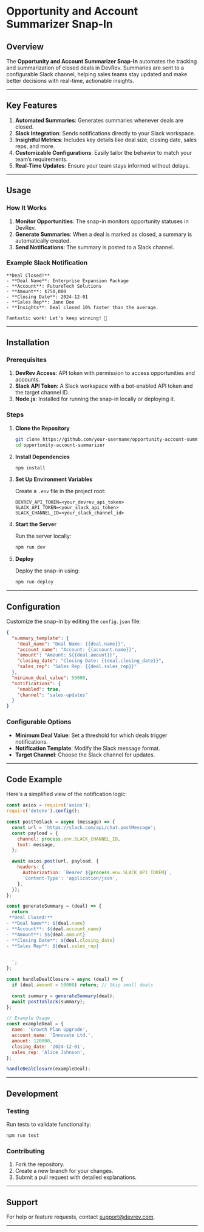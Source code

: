 # Opportunity and Account Summarizer Snap-In  

## Overview  
The **Opportunity and Account Summarizer Snap-In** automates the tracking and summarization of closed deals in DevRev. Summaries are sent to a configurable Slack channel, helping sales teams stay updated and make better decisions with real-time, actionable insights.  

---

## Key Features  

1. **Automated Summaries**: Generates summaries whenever deals are closed.  
2. **Slack Integration**: Sends notifications directly to your Slack workspace.  
3. **Insightful Metrics**: Includes key details like deal size, closing date, sales reps, and more.  
4. **Customizable Configurations**: Easily tailor the behavior to match your team’s requirements.  
5. **Real-Time Updates**: Ensure your team stays informed without delays.  

---

## Usage  

### How It Works  

1. **Monitor Opportunities**: The snap-in monitors opportunity statuses in DevRev.  
2. **Generate Summaries**: When a deal is marked as closed, a summary is automatically created.  
3. **Send Notifications**: The summary is posted to a Slack channel.  

### Example Slack Notification  

```plaintext  
**Deal Closed!**  
- **Deal Name**: Enterprise Expansion Package  
- **Account**: FutureTech Solutions  
- **Amount**: $750,000  
- **Closing Date**: 2024-12-01  
- **Sales Rep**: Jane Doe  
- **Insights**: Deal closed 10% faster than the average.  

Fantastic work! Let's keep winning! 🎉  
```  

---

## Installation  

### Prerequisites  

1. **DevRev Access**: API token with permission to access opportunities and accounts.  
2. **Slack API Token**: A Slack workspace with a bot-enabled API token and the target channel ID.  
3. **Node.js**: Installed for running the snap-in locally or deploying it.  

### Steps  

1. **Clone the Repository**  

   ```bash  
   git clone https://github.com/your-username/opportunity-account-summarizer.git  
   cd opportunity-account-summarizer  
   ```  

2. **Install Dependencies**  

   ```bash  
   npm install  
   ```  

3. **Set Up Environment Variables**  

   Create a `.env` file in the project root:  
   ```plaintext  
   DEVREV_API_TOKEN=<your_devrev_api_token>  
   SLACK_API_TOKEN=<your_slack_api_token>  
   SLACK_CHANNEL_ID=<your_slack_channel_id>  
   ```  

4. **Start the Server**  

   Run the server locally:  
   ```bash  
   npm run dev  
   ```  

5. **Deploy**  

   Deploy the snap-in using:  
   ```bash  
   npm run deploy  
   ```  

---

## Configuration  

Customize the snap-in by editing the `config.json` file:  

```json  
{  
  "summary_template": {  
    "deal_name": "Deal Name: {{deal.name}}",  
    "account_name": "Account: {{account.name}}",  
    "amount": "Amount: ${{deal.amount}}",  
    "closing_date": "Closing Date: {{deal.closing_date}}",  
    "sales_rep": "Sales Rep: {{deal.sales_rep}}"  
  },  
  "minimum_deal_value": 50000,  
  "notifications": {  
    "enabled": true,  
    "channel": "sales-updates"  
  }  
}  
```  

### Configurable Options  

- **Minimum Deal Value**: Set a threshold for which deals trigger notifications.  
- **Notification Template**: Modify the Slack message format.  
- **Target Channel**: Choose the Slack channel for updates.  

---

## Code Example  

Here's a simplified view of the notification logic:  

```javascript  
const axios = require('axios');  
require('dotenv').config();  

const postToSlack = async (message) => {  
  const url = 'https://slack.com/api/chat.postMessage';  
  const payload = {  
    channel: process.env.SLACK_CHANNEL_ID,  
    text: message,  
  };  

  await axios.post(url, payload, {  
    headers: {  
      Authorization: `Bearer ${process.env.SLACK_API_TOKEN}`,  
      'Content-Type': 'application/json',  
    },  
  });  
};  

const generateSummary = (deal) => {  
  return `  
 **Deal Closed!**  
- **Deal Name**: ${deal.name}  
- **Account**: ${deal.account_name}  
- **Amount**: $${deal.amount}  
- **Closing Date**: ${deal.closing_date}  
- **Sales Rep**: ${deal.sales_rep}  

 
  `;  
};  

const handleDealClosure = async (deal) => {  
  if (deal.amount < 50000) return; // Skip small deals  

  const summary = generateSummary(deal);  
  await postToSlack(summary);  
};  

// Example Usage  
const exampleDeal = {  
  name: 'Growth Plan Upgrade',  
  account_name: 'Innovate Ltd.',  
  amount: 120000,  
  closing_date: '2024-12-01',  
  sales_rep: 'Alice Johnson',  
};  

handleDealClosure(exampleDeal);  
```  

---

## Development  

### Testing  

Run tests to validate functionality:  

```bash  
npm run test  
```  

### Contributing  

1. Fork the repository.  
2. Create a new branch for your changes.  
3. Submit a pull request with detailed explanations.  

---

## Support  

For help or feature requests, contact [support@devrev.com](mailto:support@devrev.com).  

---
 

 


